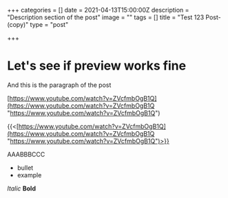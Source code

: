+++
categories = []
date = 2021-04-13T15:00:00Z
description = "Description section of the post"
image = ""
tags = []
title = "Test 123 Post-(copy)"
type = "post"

+++
# Let's see if preview works fine

And this is the paragraph of the post

[https://www.youtube.com/watch?v=ZVcfmbOgB1Q](https://www.youtube.com/watch?v=ZVcfmbOgB1Q "https://www.youtube.com/watch?v=ZVcfmbOgB1Q")

{{<[https://www.youtube.com/watch?v=ZVcfmbOgB1Q](https://www.youtube.com/watch?v=ZVcfmbOgB1Q "https://www.youtube.com/watch?v=ZVcfmbOgB1Q")>}}

AAABBBCCC

* bullet
* example

_Italic_
**Bold**